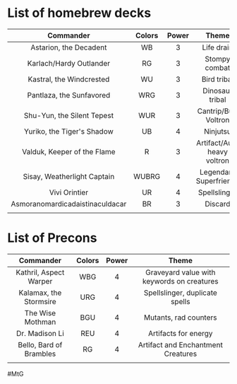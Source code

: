 # List of homebrew decks

|            Commander            | Colors | Power |            Theme            |
| :-----------------------------: | :----: | :---: | :-------------------------: |
|     Astarion, the Decadent      |   WB   |   3   |         Life drain          |
|     Karlach/Hardy Outlander     |   RG   |   3   |        Stompy combat        |
|    Kastral, the Windcrested     |   WU   |   3   |         Bird tribal         |
|    Pantlaza, the Sunfavored     |  WRG   |   3   |       Dinosaur tribal       |
|   Shu-Yun, the Silent Tepest    |  WUR   |   3   |    Cantrip/Buff Voltron     |
|   Yuriko, the Tiger's Shadow    |   UB   |   4   |          Ninjutsu           |
|   Valduk, Keeper of the Flame   |   R    |   3   | Artifact/Aura heavy voltron |
|   Sisay, Weatherlight Captain   | WUBRG  |   4   |   Legendary Superfriends    |
|          Vivi Orintier          |   UR   |   4   |        Spellslinger         |
| Asmoranomardicadaistinaculdacar |   BR   |   3   |           Discard           |
|                                 |        |       |                             |
# List of Precons

|        Commander        | Colors | Power |                   Theme                    |
| :---------------------: | :----: | :---: | :----------------------------------------: |
| Kathril, Aspect Warper  |  WBG   |   4   | Graveyard value with keywords on creatures |
| Kalamax, the Stormsire  |  URG   |   4   |       Spellslinger, duplicate spells       |
|    The Wise Mothman     |  BGU   |   4   |           Mutants, rad counters            |
|     Dr. Madison Li      |  REU   |   4   |            Artifacts for energy            |
| Bello, Bard of Brambles |   RG   |   4   |     Artifact and Enchantment Creatures     |
|                         |        |       |                                            |
#MtG

